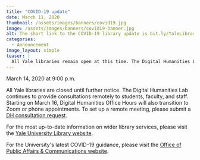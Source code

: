 ```yaml
---
title: "COVID-19 update"
date: March 11, 2020
thumbnail: /assets/images/banners/covid19.jpg
image: /assets/images/banners/covid19-banner.jpg
alt: The short link to the COVID-19 library update is bit.ly/YaleLibraryCovid19
categories:
  - Announcement
image_layout: simple
teaser: |
  All Yale libraries remain open at this time. The Digital Humanities Lab continues to provide consultations remotely to students, faculty, and staff.
---
```

March 14, 2020 at 9:00 p.m.  

All Yale libraries are closed until further notice. The Digital Humanities Lab continues to provide consultations remotely to students, faculty, and staff. Starting on March 16, Digital Humanities Office Hours will also transition to Zoom or phone appointments. To set up a remote meeting, please submit a <a href='https://docs.google.com/forms/d/e/1FAIpQLSe4Lyo8EEdoiTLosfnmOUNEsZZToCD_n7dZ10ypCerw4diJGA/viewform' target='_blank'>DH consultation request</a>. 

For the most up-to-date information on wider library services, please visit the <a href='https://web.library.yale.edu/news/2020/03/covid-19-library-update' target='_blank'>Yale University Library website</a>.

For the University's latest COVID-19 guidance, please visit the <a href='https://communications.yale.edu/covid-19-information' target='_blank'>Office of Public Affairs & Communications website</a>.
